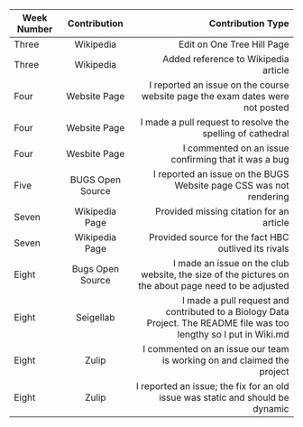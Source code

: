 | Week Number |Contribution |Contribution Type|
|-------|:-----------:|----------------:|
| Three  | Wikipedia    | Edit on One Tree Hill Page |
| Three  | Wikipedia    | Added reference to Wikipedia article |
| Four   | Website Page | I reported an issue on the course website page the exam dates were not posted |
| Four   | Website Page | I made a pull request to resolve the spelling of cathedral | 
| Four   | Wesbite Page | I commented on an issue confirming that it was a bug |
| Five   | BUGS Open Source | I reported an issue on the BUGS Website page CSS was not rendering |
| Seven  | Wikipedia Page | Provided missing citation for an article |
| Seven  | Wikipedia Page | Provided source for the fact HBC outlived its rivals |
| Eight  | Bugs Open Source | I made an issue on the club website, the size of the pictures on the about page need to be adjusted |
| Eight  | Seigellab | I made a pull request and contributed to a Biology Data Project. The README file was too lengthy so I put in Wiki.md |
| Eight  | Zulip | I commented on an issue our team is working on and claimed the project |
| Eight  | Zulip | I reported an issue; the fix for an old issue was static and should be dynamic | 

